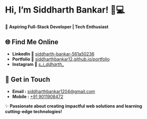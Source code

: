 # Hi, I’m Siddharth Bankar! 🚀💻

🚀 **Aspiring Full-Stack Developer | Tech Enthusiast**

## 🌐 Find Me Online
- **LinkedIn 🔗** [siddharth-bankar-561a50236](https://linkedin.com/in/siddharth-bankar-561a50236)
- **Portfolio 🔗** [siddharthbankar12.github.io/portfolio](https://siddharthbankar12.github.io/portfolio/)
- **Instagram 🔗** [_s_i_ddharth__](https://www.instagram.com/_s_i_ddharth__/)

## 📧 Get in Touch
- **Email :** [siddharthbankar1204@gmail.com](mailto:siddharthbankar1204@gmail.com)
- **Mobile :** [+91 9011908472](tel:+919011908472)

✨ **Passionate about creating impactful web solutions and learning cutting-edge technologies!**
